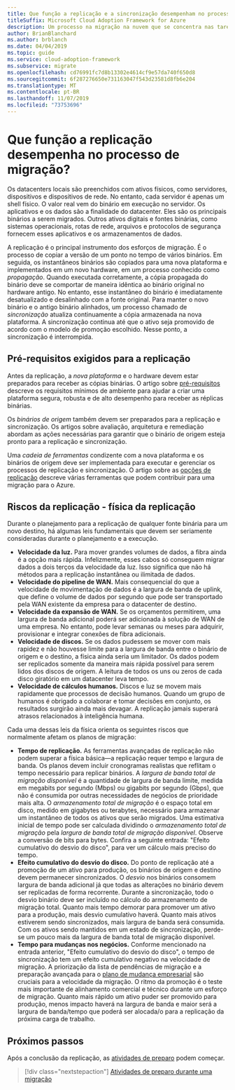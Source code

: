 ```yaml
---
title: Que função a replicação e a sincronização desempenham no processo de migração?
titleSuffix: Microsoft Cloud Adoption Framework for Azure
description: Um processo na migração na nuvem que se concentra nas tarefas de migrar cargas de trabalho para a nuvem.
author: BrianBlanchard
ms.author: brblanch
ms.date: 04/04/2019
ms.topic: guide
ms.service: cloud-adoption-framework
ms.subservice: migrate
ms.openlocfilehash: cd76991fc7d8b13302e4614cf9e57da740f650d8
ms.sourcegitcommit: 6f287276650e731163047f543d23581d8fb6e204
ms.translationtype: MT
ms.contentlocale: pt-BR
ms.lasthandoff: 11/07/2019
ms.locfileid: "73753696"
---
```

<!-- markdownlint-disable MD026 -->

# <a name="what-role-does-replication-play-in-the-migration-process"></a>Que função a replicação desempenha no processo de migração?

Os datacenters locais são preenchidos com ativos físicos, como servidores, dispositivos e dispositivos de rede. No entanto, cada servidor é apenas um shell físico. O valor real vem do binário em execução no servidor. Os aplicativos e os dados são a finalidade do datacenter. Eles são os principais binários a serem migrados. Outros ativos digitais e fontes binárias, como sistemas operacionais, rotas de rede, arquivos e protocolos de segurança fornecem esses aplicativos e os armazenamentos de dados.

A replicação é o principal instrumento dos esforços de migração. É o processo de copiar a versão de um ponto no tempo de vários binários. Em seguida, os instantâneos binários são copiados para uma nova plataforma e implementados em um novo hardware, em um processo conhecido como *propagação*. Quando executada corretamente, a cópia propagada do binário deve se comportar de maneira idêntica ao binário original no hardware antigo. No entanto, esse instantâneo do binário é imediatamente desatualizado e desalinhado com a fonte original. Para manter o novo binário e o antigo binário alinhados, um processo chamado de *sincronização* atualiza continuamente a cópia armazenada na nova plataforma. A sincronização continua até que o ativo seja promovido de acordo com o modelo de promoção escolhido. Nesse ponto, a sincronização é interrompida.

## <a name="required-prerequisites-to-replication"></a>Pré-requisitos exigidos para a replicação

Antes da replicação, a *nova plataforma* e o hardware devem estar preparados para receber as cópias binárias. O artigo sobre [pré-requisitos](../prerequisites/index.md) descreve os requisitos mínimos de ambiente para ajudar a criar uma plataforma segura, robusta e de alto desempenho para receber as réplicas binárias.

Os *binários de origem* também devem ser preparados para a replicação e sincronização. Os artigos sobre avaliação, arquitetura e remediação abordam as ações necessárias para garantir que o binário de origem esteja pronto para a replicação e sincronização.

Uma *cadeia de ferramentas* condizente com a nova plataforma e os binários de origem deve ser implementada para executar e gerenciar os processos de replicação e sincronização. O artigo sobre as [opções de replicação](./replicate-options.md) descreve várias ferramentas que podem contribuir para uma migração para o Azure.

## <a name="replication-risks---physics-of-replication"></a>Riscos da replicação - física da replicação

Durante o planejamento para a replicação de qualquer fonte binária para um novo destino, há algumas leis fundamentais que devem ser seriamente consideradas durante o planejamento e a execução.

- **Velocidade da luz.** Para mover grandes volumes de dados, a fibra ainda é a opção mais rápida. Infelizmente, esses cabos só conseguem migrar dados a dois terços da velocidade da luz. Isso significa que não há métodos para a replicação instantânea ou ilimitada de dados.
- **Velocidade do pipeline de WAN.** Mais consequencial do que a velocidade de movimentação de dados é a largura de banda de uplink, que define o volume de dados por segundo que pode ser transportado pela WAN existente da empresa para o datacenter de destino.
- **Velocidade da expansão de WAN.** Se os orçamentos permitirem, uma largura de banda adicional poderá ser adicionada à solução de WAN de uma empresa. No entanto, pode levar semanas ou meses para adquirir, provisionar e integrar conexões de fibra adicionais.
- **Velocidade de discos.** Se os dados pudessem se mover com mais rapidez e não houvesse limite para a largura de banda entre o binário de origem e o destino, a física ainda seria um limitador. Os dados podem ser replicados somente da maneira mais rápida possível para serem lidos dos discos de origem. A leitura de todos os uns ou zeros de cada disco giratório em um datacenter leva tempo.
- **Velocidade de cálculos humanos.** Discos e luz se movem mais rapidamente que processos de decisão humanos. Quando um grupo de humanos é obrigado a colaborar e tomar decisões em conjunto, os resultados surgirão ainda mais devagar. A replicação jamais superará atrasos relacionados à inteligência humana.

Cada uma dessas leis da física orienta os seguintes riscos que normalmente afetam os planos de migração:

- **Tempo de replicação.** As ferramentas avançadas de replicação não podem superar a física básica&mdash;a replicação requer tempo e largura de banda. Os planos devem incluir cronogramas realistas que reflitam o tempo necessário para replicar binários. A *largura de banda total de migração disponível* é a quantidade de largura de banda limite, medida em megabits por segundo (Mbps) ou gigabits por segundo (Gbps), que não é consumida por outras necessidades de negócios de prioridade mais alta. O *armazenamento total de migração* é o espaço total em disco, medido em gigabytes ou terabytes, necessário para armazenar um instantâneo de todos os ativos que serão migrados. Uma estimativa inicial de tempo pode ser calculada dividindo o *armazenamento total de migração* pela *largura de banda total de migração disponível*. Observe a conversão de bits para bytes. Confira a seguinte entrada: "Efeito cumulativo do desvio do disco", para ver um cálculo mais preciso do tempo.
- **Efeito cumulativo do desvio do disco.** Do ponto de replicação até a promoção de um ativo para produção, os binários de origem e destino devem permanecer sincronizados. O *desvio* nos binários consomem largura de banda adicional já que todas as alterações no binário devem ser replicadas de forma recorrente. Durante a sincronização, todo o desvio binário deve ser incluído no cálculo do armazenamento de migração total. Quanto mais tempo demorar para promover um ativo para a produção, mais desvio cumulativo haverá. Quanto mais ativos estiverem sendo sincronizados, mais largura de banda será consumida. Com os ativos sendo mantidos em um estado de sincronização, perde-se um pouco mais da largura de banda total de migração disponível.
- **Tempo para mudanças nos negócios.** Conforme mencionado na entrada anterior, "Efeito cumulativo do desvio do disco", o tempo de sincronização tem um efeito cumulativo negativo na velocidade de migração. A priorização da lista de pendências de migração e a preparação avançada para o [plano de mudança empresarial](../optimize/business-change-plan.md) são cruciais para a velocidade da migração. O ritmo da promoção é o teste mais importante de alinhamento comercial e técnico durante um esforço de migração. Quanto mais rápido um ativo puder ser promovido para produção, menos impacto haverá na largura de banda e maior será a largura de banda/tempo que poderá ser alocada/o para a replicação da próxima carga de trabalho.

## <a name="next-steps"></a>Próximos passos

Após a conclusão da replicação, as [atividades de preparo](./stage.md) podem começar.

> [!div class="nextstepaction"]
> [Atividades de preparo durante uma migração](./stage.md)
